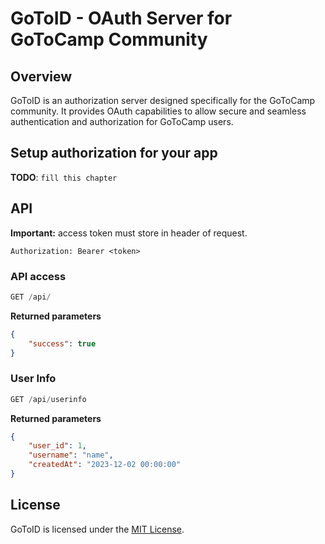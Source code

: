# GoToID - OAuth Server for GoToCamp Community

## Overview
GoToID is an authorization server designed specifically for the GoToCamp community. It provides OAuth capabilities to allow secure and seamless authentication and authorization for GoToCamp users.

## Setup authorization for your app
**TODO**: `fill this chapter`

## API
**Important:** access token must store in header of request.
```
Authorization: Bearer <token>
```

### **API access**
```js
GET /api/
```
**Returned parameters**
```json
{
    "success": true
}
```
### **User Info**
```js
GET /api/userinfo
```
**Returned parameters**
```json
{
    "user_id": 1,
    "username": "name", 
    "createdAt": "2023-12-02 00:00:00"
}
```

## License
GoToID is licensed under the [MIT License](LICENSE).